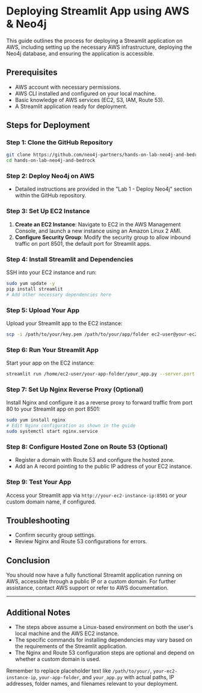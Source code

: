 
# Deploying Streamlit App using AWS & Neo4j

This guide outlines the process for deploying a Streamlit application on AWS, including setting up the necessary AWS infrastructure, deploying the Neo4j database, and ensuring the application is accessible.

## Prerequisites

- AWS account with necessary permissions.
- AWS CLI installed and configured on your local machine.
- Basic knowledge of AWS services (EC2, S3, IAM, Route 53).
- A Streamlit application ready for deployment.

## Steps for Deployment

### Step 1: Clone the GitHub Repository

```bash
git clone https://github.com/neo4j-partners/hands-on-lab-neo4j-and-bedrock.git
cd hands-on-lab-neo4j-and-bedrock
```

### Step 2: Deploy Neo4j on AWS

- Detailed instructions are provided in the "Lab 1 - Deploy Neo4j" section within the GitHub repository.

### Step 3: Set Up EC2 Instance

1. **Create an EC2 Instance**: Navigate to EC2 in the AWS Management Console, and launch a new instance using an Amazon Linux 2 AMI.
2. **Configure Security Group**: Modify the security group to allow inbound traffic on port 8501, the default port for Streamlit apps.

### Step 4: Install Streamlit and Dependencies

SSH into your EC2 instance and run:

```bash
sudo yum update -y
pip install streamlit
# Add other necessary dependencies here
```

### Step 5: Upload Your App

Upload your Streamlit app to the EC2 instance:

```bash
scp -i /path/to/your/key.pem /path/to/your/app/folder ec2-user@your-ec2-instance-ip:/home/ec2-user/
```

### Step 6: Run Your Streamlit App

Start your app on the EC2 instance:

```bash
streamlit run /home/ec2-user/your-app-folder/your_app.py --server.port 8501
```

### Step 7: Set Up Nginx Reverse Proxy (Optional)

Install Nginx and configure it as a reverse proxy to forward traffic from port 80 to your Streamlit app on port 8501:

```bash
sudo yum install nginx
# Edit Nginx configuration as shown in the guide
sudo systemctl start nginx.service
```

### Step 8: Configure Hosted Zone on Route 53 (Optional)

- Register a domain with Route 53 and configure the hosted zone.
- Add an A record pointing to the public IP address of your EC2 instance.

### Step 9: Test Your App

Access your Streamlit app via `http://your-ec2-instance-ip:8501` or your custom domain name, if configured.

## Troubleshooting

- Confirm security group settings.
- Review Nginx and Route 53 configurations for errors.

## Conclusion

You should now have a fully functional Streamlit application running on AWS, accessible through a public IP or a custom domain. For further assistance, contact AWS support or refer to AWS documentation.

---

## Additional Notes

- The steps above assume a Linux-based environment on both the user's local machine and the AWS EC2 instance.
- The specific commands for installing dependencies may vary based on the requirements of the Streamlit application.
- The Nginx and Route 53 configuration steps are optional and depend on whether a custom domain is used.

Remember to replace placeholder text like `/path/to/your/`, `your-ec2-instance-ip`, `your-app-folder`, and `your_app.py` with actual paths, IP addresses, folder names, and filenames relevant to your deployment.

